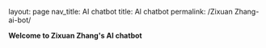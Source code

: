 
layout: page
nav_title: AI chatbot
title: Al chatbot
permalink: /Zixuan Zhang-ai-bot/

<b>Welcome to Zixuan Zhang's AI chatbot</b>
<div id="mendable-component"></div>

<script src="https://unpkg.com/@mendable/search@0.0.205/dist/umd/mendable-bundle.min.js"></script>
<script>
Mendable.initialize({
    anon_key: '5fa8d017-411b-42b1-b935-58cf9532a98f',
    type:"searchBar",
    elementId: "mendable-component" // required
    // all the other props for the component type
});
</script>

<script src="https://unpkg.com/@mendable/search@0.0.205/dist/umd/mendable-bundle.min.js"></script>
<script>
Mendable.initialize({
    anon_key: '5fa8d017-411b-42b1-b935-58cf9532a98f',
    type:"floatingButton",
    // all the other props for the component type
});
</script>
